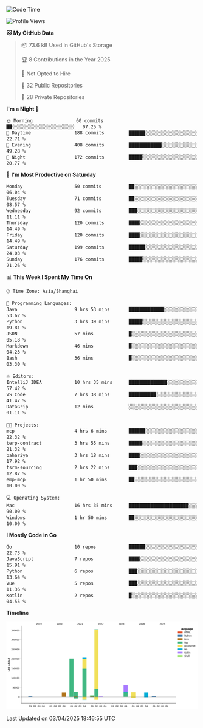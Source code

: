 <!--START_SECTION:waka-->
![Code Time](http://img.shields.io/badge/Code%20Time-4%2C078%20hrs%201%20min-blue)

![Profile Views](http://img.shields.io/badge/Profile%20Views-0-blue)

**🐱 My GitHub Data** 

> 📦 73.6 kB Used in GitHub's Storage 
 > 
> 🏆 8 Contributions in the Year 2025
 > 
> 🚫 Not Opted to Hire
 > 
> 📜 32 Public Repositories 
 > 
> 🔑 28 Private Repositories 
 > 
**I'm a Night 🦉** 

```text
🌞 Morning                60 commits          ██░░░░░░░░░░░░░░░░░░░░░░░   07.25 % 
🌆 Daytime                188 commits         ██████░░░░░░░░░░░░░░░░░░░   22.71 % 
🌃 Evening                408 commits         ████████████░░░░░░░░░░░░░   49.28 % 
🌙 Night                  172 commits         █████░░░░░░░░░░░░░░░░░░░░   20.77 % 
```
📅 **I'm Most Productive on Saturday** 

```text
Monday                   50 commits          ██░░░░░░░░░░░░░░░░░░░░░░░   06.04 % 
Tuesday                  71 commits          ██░░░░░░░░░░░░░░░░░░░░░░░   08.57 % 
Wednesday                92 commits          ███░░░░░░░░░░░░░░░░░░░░░░   11.11 % 
Thursday                 120 commits         ████░░░░░░░░░░░░░░░░░░░░░   14.49 % 
Friday                   120 commits         ████░░░░░░░░░░░░░░░░░░░░░   14.49 % 
Saturday                 199 commits         ██████░░░░░░░░░░░░░░░░░░░   24.03 % 
Sunday                   176 commits         █████░░░░░░░░░░░░░░░░░░░░   21.26 % 
```


📊 **This Week I Spent My Time On** 

```text
🕑︎ Time Zone: Asia/Shanghai

💬 Programming Languages: 
Java                     9 hrs 53 mins       █████████████░░░░░░░░░░░░   53.62 % 
Python                   3 hrs 39 mins       █████░░░░░░░░░░░░░░░░░░░░   19.81 % 
JSON                     57 mins             █░░░░░░░░░░░░░░░░░░░░░░░░   05.18 % 
Markdown                 46 mins             █░░░░░░░░░░░░░░░░░░░░░░░░   04.23 % 
Bash                     36 mins             █░░░░░░░░░░░░░░░░░░░░░░░░   03.30 % 

🔥 Editors: 
IntelliJ IDEA            10 hrs 35 mins      ██████████████░░░░░░░░░░░   57.42 % 
VS Code                  7 hrs 38 mins       ██████████░░░░░░░░░░░░░░░   41.47 % 
DataGrip                 12 mins             ░░░░░░░░░░░░░░░░░░░░░░░░░   01.11 % 

🐱‍💻 Projects: 
mcp                      4 hrs 6 mins        ██████░░░░░░░░░░░░░░░░░░░   22.32 % 
terp-contract            3 hrs 55 mins       █████░░░░░░░░░░░░░░░░░░░░   21.32 % 
bahariya                 3 hrs 18 mins       ████░░░░░░░░░░░░░░░░░░░░░   17.92 % 
tsrm-sourcing            2 hrs 22 mins       ███░░░░░░░░░░░░░░░░░░░░░░   12.87 % 
emp-mcp                  1 hr 50 mins        ██░░░░░░░░░░░░░░░░░░░░░░░   10.00 % 

💻 Operating System: 
Mac                      16 hrs 35 mins      ██████████████████████░░░   90.00 % 
Windows                  1 hr 50 mins        ██░░░░░░░░░░░░░░░░░░░░░░░   10.00 % 
```

**I Mostly Code in Go** 

```text
Go                       10 repos            ██████░░░░░░░░░░░░░░░░░░░   22.73 % 
JavaScript               7 repos             ████░░░░░░░░░░░░░░░░░░░░░   15.91 % 
Python                   6 repos             ███░░░░░░░░░░░░░░░░░░░░░░   13.64 % 
Vue                      5 repos             ███░░░░░░░░░░░░░░░░░░░░░░   11.36 % 
Kotlin                   2 repos             █░░░░░░░░░░░░░░░░░░░░░░░░   04.55 % 
```



**Timeline**

![Lines of Code chart](https://raw.githubusercontent.com/youtiaoguagua/youtiaoguagua/master/assets/bar_graph.png)


 Last Updated on 03/04/2025 18:46:55 UTC
<!--END_SECTION:waka-->